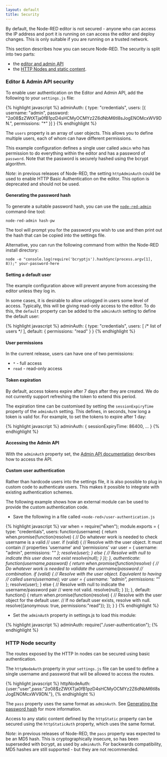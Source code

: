 ```yaml
---
layout: default
title: Security
---
```


By default, the Node-RED editor is not secured - anyone who can access the IP address
and port it is running on can access the editor and deploy changes. This is only
suitable if you are running on a trusted network.

This section describes how you can secure Node-RED. The security is split into
two parts:

 - the [editor and admin API](#editor--admin-api-security)
 - the [HTTP Nodes and static content](#http-node-security).

### Editor & Admin API security

To enable user authentication on the Editor and Admin API, add the following to
your `settings.js` file:

{% highlight javascript %}
adminAuth: {
    type: "credentials",
    users: [{
        username: "admin",
        password: "$2a$08$zZWtXTja0fB1pzD4sHCMyOCMYz2Z6dNbM6tl8sJogENOMcxWV9DN.",
        permissions: "*"
    }]
}
{% endhighlight %}

The `users` property is an array of user objects. This allows you to define
multiple users, each of whom can have different permissions.

This example configuration defines a single user called `admin` who has permission
to do everything within the editor and has a password of `password`. Note that
the password is securely hashed using the bcrypt algorithm.

<div class="doc-callout">
<em>Note</em>: in previous releases of Node-RED, the setting <code>httpAdminAuth</code>
could be used to enable HTTP Basic Authentication on the editor. This option is
deprecated and should not be used.
</div>

#### Generating the password hash

To generate a suitable password hash, you can use the [`node-red-admin`](node-red-admin)
command-line tool:

    node-red-admin hash-pw

The tool will prompt you for the password you wish to use and then print out
the hash that can be copied into the settings file.

Alternative, you can run the following command from within the Node-RED install
directory:

    node -e "console.log(require('bcryptjs').hashSync(process.argv[1], 8));" your-password-here


#### Setting a default user

The example configuration above will prevent anyone from accessing the editor
unless they log in.

In some cases, it is desirable to allow unlogged in users some level of access.
Typically, this will be giving read-only access to the editor. To do this,
the `default` property can be added to the `adminAuth` setting to define
the default user:

{% highlight javascript %}
adminAuth: {
    type: "credentials",
    users: [ /* list of users */ ],
    default: {
        permissions: "read"
    }
}
{% endhighlight %}

#### User permissions

In the current release, users can have one of two permissions:

 - `*` - full access
 - `read` - read-only access

#### Token expiration

By default, access tokens expire after 7 days after they are created. We do not
currently support refreshing the token to extend this period.

The expiration time can be customised by setting the `sessionExpiryTime` property
of the `adminAuth` setting. This defines, in seconds, how long a token is valid
for. For example, to set the tokens to expire after 1 day:

{% highlight javascript %}
adminAuth: {
    sessionExpiryTime: 86400,
    ...
}
{% endhighlight %}

#### Accessing the Admin API

With the `adminAuth` property set, the [Admin API documentation](api/admin/oauth)
describes how to access the API.

#### Custom user authentication

Rather than hardcode users into the settings file, it is also possible to plug in
custom code to authenticate users. This makes it possible to integrate with
existing authentication schemes.

The following example shows how an external module can be used to provide the
custom authentication code.

 - Save the following in a file called `<node-red>/user-authentication.js`

{% highlight javascript %}
var when = require("when");
module.exports = {
   type: "credentials",
   users: function(username) {
       return when.promise(function(resolve) {
           // Do whatever work is needed to check username is a valid
           // user.
           if (valid) {
               // Resolve with the user object. It must contain
               // properties 'username' and 'permissions'
               var user = { username: "admin", permissions: "*" };
               resolve(user);
           } else {
               // Resolve with null to indicate this user does not exist
               resolve(null);
           }
       });
   },
   authenticate: function(username,password) {
       return when.promise(function(resolve) {
           // Do whatever work is needed to validate the username/password
           // combination.
           if (valid) {
               // Resolve with the user object. Equivalent to having
               // called users(username);
               var user = { username: "admin", permissions: "*" };
               resolve(user);
           } else {
               // Resolve with null to indicate the username/password pair
               // were not valid.
               resolve(null);
           }
       });
   },
   default: function() {
       return when.promise(function(resolve) {
           // Resolve with the user object for the default user.
           // If no default user exists, resolve with null.
           resolve({anonymous: true, permissions:"read"});
       });
   }
}
{% endhighlight %}

 -  Set the `adminAuth` property in settings.js to load this module:

{% highlight javascript %}
adminAuth: require("./user-authentication");
{% endhighlight %}


### HTTP Node security

The routes exposed by the HTTP In nodes can be secured using basic authentication.

The `httpNodeAuth` property in your `settings.js` file can be used to define a single
username and password that will be allowed to access the routes.

{% highlight javascript %}
httpNodeAuth: {user:"user",pass:"$2a$08$zZWtXTja0fB1pzD4sHCMyOCMYz2Z6dNbM6tl8sJogENOMcxWV9DN."},
{% endhighlight %}

The `pass` property uses the same format as `adminAuth`. See [Generating the password hash](#generating-the-password-hash) for more information.

Access to any static content defined by the `httpStatic` property can be secured
using the `httpStaticAuth` property, which uses the same format.

<div class="doc-callout">
<em>Note</em>: in previous releases of Node-RED, the <code>pass</code> property
was expected to be an MD5 hash. This is cryptographically insecure, so has been
superseded with bcrypt, as used by <code>adminAuth</code>. For backwards compatibility, MD5
hashes are still supported - but they are not recommended.
</div>
